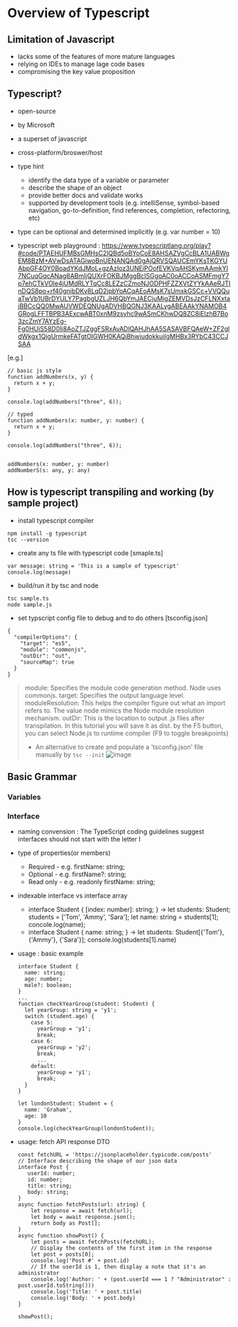 # Overview of Typescript

## Limitation of Javascript
- lacks some of the features of more mature languages
- relying on IDEs to manage lage code bases
- compromising the key value proposition

## Typescript?
- open-source
- by Microsoft
- a superset of javascript
- cross-platform/broswer/host

- type hint 
  - identify the data type of a variable or parameter
  - describe the shape of an object
  - provide better docs and validate works
  - supported by development tools (e.g. intelliSense, symbol-based navigation, go-to-definition, find references, completion, refectoring, etc)
 
- type can be optional and determined implicitly (e.g. var number = 10)
- typescript web playground : https://www.typescriptlang.org/play?#code/PTAEHUFMBsGMHsC2lQBd5oBYoCoE8AHSAZVgCcBLA1UABWgEM8BzM+AVwDsATAGiwoBnUENANQAd0gAjQRVSQAUCEmYKsTKGYUAbpGF4OY0BoadYKdJMoL+gzAzIoz3UNEiPOofEVKVqAHSKymAAmkYI7NCuqGqcANag8ABmIjQUXrFOKBJMggBcISGgoAC0oACCoASMFmgY7p7ehCTkVOle4jUMdRLYTqCc8LEZzCZmoNJODPHFZZXVtZYYkAAeRJTInDQS8po+rf40gnjbDKv8LqD2jpbYoACqAEoAMsK7sUmxkGSCc+VVQQuaTwVb1UBrDYULY7PagbgUZLJH6QbYmJAECjuMigZEMVDsJzCFLNXxtajBBCcQQ0MwAUVWDEQNUgADVHBQGNJ3KAALygABEAAkYNAMOB4GRogLFFTBPB3AExcwABT0xnM9zsyhc9wASmCKhwDQ8ZC8iElzhB7Bo3zcZmY7AYzEg-Fg0HUiS58D0Ii8AoZTJZggFSRxAvADlQAHJhAA5SASAVBFQAeW+ZF2gldWkgx1QjgUrmkeFATgtOlGWH0KAQiBhwiudokkuiIgMHBx3RYbC43CCJSAA

[e.g.]
```
// basic js style
function addNumbers(x, y) {
  return x + y;
}

console.log(addNumbers("three", 6));

// typed
function addNumbers(x: number, y: number) {
  return x + y;
}

console.log(addNumbers("three", 6));


addNumbers(x: number, y: number)
addNumberS(s: any, y: any)
```

## How is typescript transpiling and working (by sample project)
- install typescript compiler
```
npm install -g typescript
tsc --version
```

- create any ts file with typescript code
[smaple.ts]
```
var message: string = 'This is a sample of typescript'
console.log(message)
```

- build/run it by tsc and node
```
tsc sample.ts
node sample.js
```

- set typscript config file to debug and to do others
[tsconfig.json]
```
{
  "compilerOptions": {
    "target": "es5",
    "module": "commonjs",
    "outDir": "out",
    "sourceMap": true
  }
}
```
> module: Specifies the module code generation method. Node uses commonjs.
> target: Specifies the output language level.
> moduleResolution: This helps the compiler figure out what an import refers to. The value node mimics the Node module resolution mechanism.
> outDir: This is the location to output .js files after transpilation. In this tutorial you will save it as dist.
> by the F5 button, you can select Node.js to runtime compiler (F9 to toggle breakpoints)
>  * An alternative to create and populate a 'tsconfig.json' file manually by ``` tsc --init ```
> ![image](https://user-images.githubusercontent.com/59367560/135723205-ced26e2a-d994-42f7-874a-b7d9bee88f1f.png)

## Basic Grammar
### Variables
### Interface
- naming convension : The TypeScript coding guidelines suggest interfaces should not start with the letter I
- type of properties(or members)
  - Required - e.g. firstName: string;
  - Optional - e.g. firstName?: string;
  - Read only - e.g. readonly firstName: string;
- indexable interface vs interface array
  - interface Student { [index: number]: string; } -> let students: Student; students = ['Tom', 'Ammy', 'Sara']; let name: string = students[1]; concole.log(name);
  - interface Student { name: string; } -> let students: Student[{'Tom'}, {'Ammy'}, {'Sara'}]; console.log(students[1].name)
- usage : basic example
  ```
  interface Student {
    name: string;
    age: number;
    male?: boolean;
  }
  ...
  function checkYearGroup(student: Student) {
    let yearGroup: string = 'y1';
    switch (student.age) {
      case 5: 
        yearGroup = 'y1';
        break;
      case 6:
        yearGroup = 'y2';
        break;
        ...
      default:
        yearGroup = 'y1';
        break;
    }
  }
  
  let londonStudent: Student = {
    name: 'Graham',
    age: 10
  }
  console.log(checkYearGroup(londonStudent));
  ```

- usage: fetch API response DTO
  ```
  const fetchURL = 'https://jsonplaceholder.typicode.com/posts'
  // Interface describing the shape of our json data
  interface Post {
     userId: number;
     id: number;
     title: string;
     body: string;
  }
  async function fetchPosts(url: string) {
      let response = await fetch(url);
      let body = await response.json();
      return body as Post[];
  }
  async function showPost() {
      let posts = await fetchPosts(fetchURL);
      // Display the contents of the first item in the response
      let post = posts[0];
      console.log('Post #' + post.id)
      // If the userId is 1, then display a note that it's an administrator
      console.log('Author: ' + (post.userId === 1 ? "Administrator" : post.userId.toString()))
      console.log('Title: ' + post.title)
      console.log('Body: ' + post.body)
  }

  showPost();
  ```
